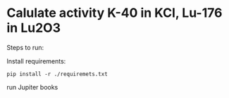 # Calulate activity K-40 in KCl, Lu-176 in Lu2O3

Steps to run:

Install requirements:

`pip install -r ./requiremets.txt`

run Jupiter books